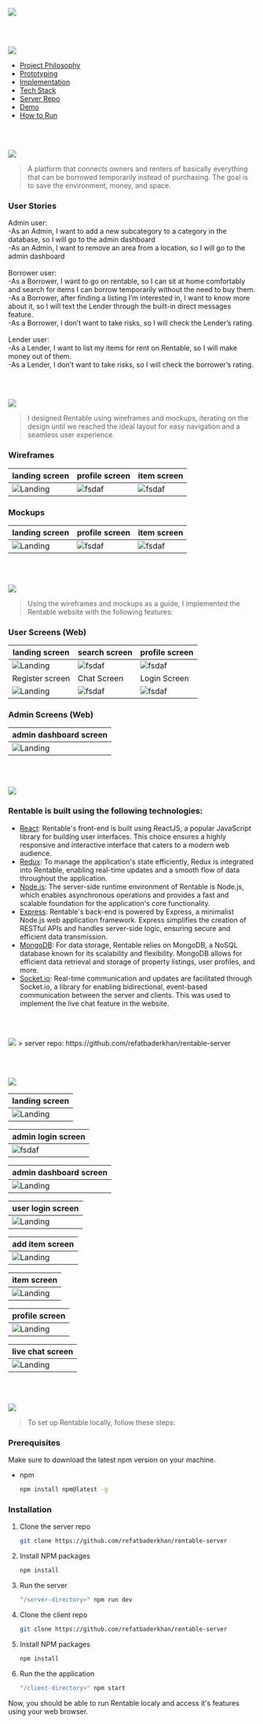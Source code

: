 <img src="./readme/title1.svg"/>

<br><br>

<!-- Table of contents -->
<img src="./readme/title10.svg"/>

- [Project Philosophy](#project-philosophy)
- [Prototyping](#Prototyping)
- [Implementation](#Implementation)
- [Tech Stack](#Tech-Stack)
- [Server Repo](#Server)
- [Demo](#Demo)
- [How to Run](#how-to)



<br><br>



<!-- project philosophy -->
<img src="./readme/title2.svg"/>
<a name="project-philosophy"></a>

> A platform that connects owners and renters of basically everything that can be borrowed temporarily instead of purchasing. The goal is to save the environment, money, and space.




### User Stories
Admin user:<br>
-As an Admin, I want to add a new subcategory to a category in the database, so I will go to the admin dashboard<br>
-As an Admin, I want to remove an area from a location, so I will go to the admin dashboard<br>
<br>
Borrower user:<br>
-As a Borrower, I want to go on rentable, so I can sit at home comfortably and search for items I can borrow temporarily without the need to buy them.<br>
-As a Borrower, after finding a listing I’m interested in, I want to know more about it, so I will text the Lender through the built-in direct messages feature.<br>
-As a Borrower, I don’t want to take risks, so I will check the Lender’s rating.<br>
<br>
Lender user:<br>
-As a Lender, I want to list my items for rent on Rentable, so I will make money out of them.<br>
-As a Lender, I don’t want to take risks, so I will check the borrower’s rating.<br>



<br><br>

<!-- Prototyping -->
<img src="./readme/title3.svg"/>
<a name="Prototyping"></a>

> I designed Rentable using wireframes and mockups, iterating on the design until we reached the ideal layout for easy navigation and a seamless user experience.

### Wireframes
| landing screen  | profile screen |  item screen |
| ---| ---| ---|
| ![Landing](./readme/demo/landing-wireframe.png) | ![fsdaf](./readme/demo/profile-wireframe.png) | ![fsdaf](./readme/demo/item-wireframe.png) |

### Mockups
| landing screen  | profile screen | item screen |
| ---| ---| ---|
| ![Landing](./readme/demo/landing-mockup.png) | ![fsdaf](./readme/demo/profile-mockup.png) | ![fsdaf](./readme/demo/item-mockup.png) |

<br><br>

<!-- Implementation -->
<img src="./readme/title4.svg"/>
<a name="Implementation"></a>

> Using the wireframes and mockups as a guide, I implemented the Rentable website with the following features:

### User Screens (Web)
| landing screen  | search screen |  profile screen |
| ---| ---| ---|
| ![Landing](./readme/demo/landing-screen.png) | ![fsdaf](./readme/demo/search-screen.png) | ![fsdaf](./readme/demo/profile-screen.png) |
| Register screen  | Chat Screen | Login Screen |
| ![Landing](./readme/demo/register-screen.png) | ![fsdaf](./readme/demo/chat-screen.png) | ![fsdaf](./readme/demo/login-screen.png) |

### Admin Screens (Web)
| admin dashboard screen  |
| ---|
| ![Landing](./readme/demo/admin-screen.png) |

<br><br>




<!-- Tech stack -->
<img src="./readme/title5.svg"/>
<a name="Tech-Stack"></a>

###  Rentable is built using the following technologies:

- [React](https://reactjs.org/): Rentable's front-end is built using ReactJS, a popular JavaScript library for building user interfaces. This choice ensures a highly responsive and interactive interface that caters to a modern web audience.
- [Redux](https://redux.js.org/): To manage the application's state efficiently, Redux is integrated into Rentable, enabling real-time updates and a smooth flow of data throughout the application.
- [Node.js](https://nodejs.org/): The server-side runtime environment of Rentable is Node.js, which enables asynchronous operations and provides a fast and scalable foundation for the application's core functionality.
- [Express](https://expressjs.com/): Rentable's back-end is powered by Express, a minimalist Node.js web application framework. Express simplifies the creation of RESTful APIs and handles server-side logic, ensuring secure and efficient data transmission.
- [MongoDB](https://www.mongodb.com/): For data storage, Rentable relies on MongoDB, a NoSQL database known for its scalability and flexibility. MongoDB allows for efficient data retrieval and storage of property listings, user profiles, and more.
- [Socket.io](https://socket.io/): Real-time communication and updates are facilitated through Socket.io, a library for enabling bidirectional, event-based communication between the server and clients. This was used to implement the live chat feature in the website.


<br><br>

<!-- Server -->
<img src="./readme/title8.svg"/>
<a name="Server"></a>
> server repo: https://github.com/refatbaderkhan/rentable-server

<br><br>


<!-- Demo -->
<img src="./readme/title7.svg"/>
<a name="Demo"></a>


<div align="center">

| landing screen  |
| ---|
| ![Landing](./readme/demo/landing.gif) |

| admin login screen  |
| ---|
| ![fsdaf](./readme/demo/admin-login.gif) |

| admin dashboard screen  |
| ---|
| ![Landing](./readme/demo/admin-dashboard.gif) |

| user login screen  |
| ---|
| ![Landing](./readme/demo/user-login.gif) |

| add item screen  |
| ---|
| ![Landing](./readme/demo/list-item.gif) |

| item screen  |
| ---|
| ![Landing](./readme/demo/item-page.gif) |

| profile screen  |
| ---|
| ![Landing](./readme/demo/user-profile.gif) |

| live chat screen  |
| ---|
| ![Landing](./readme/demo/live-chat.gif) |
</div>

<br><br>


<!-- How to run -->
<img src="./readme/title6.svg"/>
<a name="how-to"></a>

> To set up Rentable locally, follow these steps:

### Prerequisites

Make sure to download the latest npm version on your machine.
* npm
  ```sh
  npm install npm@latest -g
  ```

### Installation

1. Clone the server repo
   ```sh
   git clone https://github.com/refatbaderkhan/rentable-server
   ```
2. Install NPM packages
   ```sh
   npm install
   ```
3. Run the server
   ```sh
   "/server-directory>" npm run dev
   ```
4. Clone the client repo
   ```sh
   git clone https://github.com/refatbaderkhan/rentable-server
   ```
5. Install NPM packages
   ```sh
   npm install
   ```
6. Run the the application
   ```sh
   "/client-directory>" npm start
   ```

Now, you should be able to run Rentable localy and access it's features using your web browser.
